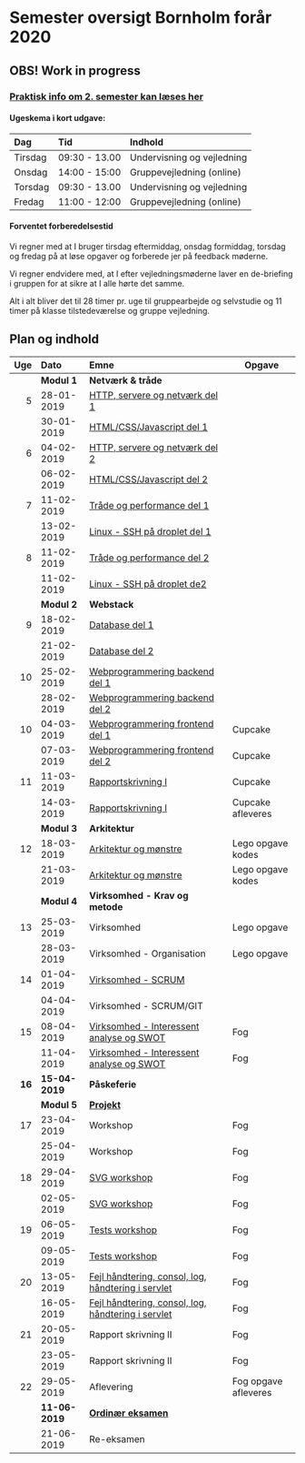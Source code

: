 # Semester oversigt Bornholm forår 2020
## OBS! Work in progress

### [Praktisk info om 2. semester kan læses her](Praktisk.md)

#### Ugeskema i kort udgave:

| Dag   | Tid          | Indhold                  |
| :---- | :----------  | :------------------------|  
|Tirsdag |09:30 - 13.00 |Undervisning og vejledning|
|Onsdag |14:00 - 15:00 | Gruppevejledning (online)|
|Torsdag |09:30 - 13.00 | Undervisning og vejledning|
|Fredag |11:00 - 12:00 | Gruppevejledning (online)|

#### Forventet forberedelsestid
Vi regner med at I bruger tirsdag eftermiddag, onsdag formiddag, torsdag og fredag på at løse opgaver og forberede jer på feedback møderne. 

Vi regner endvidere med, at I efter vejledningsmøderne laver en de-briefing i gruppen for at sikre at I alle hørte det samme. 

Alt i alt bliver det til 28 timer pr. uge til gruppearbejde og selvstudie og 11 timer på klasse tilstedeværelse og gruppe vejledning.

## Plan og indhold

|  Uge     | Dato        | Emne                                     | Opgave |
| ---:     | :---------- | :--------------------------------------- | ------- |
|          | **Modul 1** | **Netværk & tråde**                      |  |
|        5 | 28-01-2019  | [HTTP, servere og netværk del 1](Modul1/Httpserver.md) ||
|          | 30-01-2019  | [HTML/CSS/Javascript del 1](Modul1/html.md) ||
|        6 | 04-02-2019  | [HTTP, servere og netværk del 2](Modul1/Httpserver.md) ||
|          | 06-02-2019  | [HTML/CSS/Javascript del 2](Modul1/html.md) ||
|        7 | 11-02-2019  | [Tråde og performance del 1](Modul1/Threads.md)     ||
|          | 13-02-2019| [Linux - SSH på droplet del 1](Modul2/Week1-Deployment) ||
|        8 | 11-02-2019  | [Tråde og performance del 2](Modul1/Threads.md)     ||
|          | 11-02-2019| [Linux - SSH på droplet de2](Modul2/Week1-Deployment) ||
|          | **Modul 2** | **Webstack**                             ||
|        9 | 18-02-2019| [Database del 1](Modul2/Week2-Database/) ||
|          | 21-02-2019| [Database del 2](Modul2/Week2-Database/)  ||
|        10 | 25-02-2019 | [Webprogrammering backend del 1](Modul2/Week3-Backend/)  |  |
|          | 28-02-2019 |  [Webprogrammering backend del 2](Modul2/Week3-Backend/) |  |
|       10 | 04-03-2019| [Webprogrammering frontend del 1](Modul2/Week4-Frontend) | Cupcake|
|          | 07-03-2019| [Webprogrammering frontend del 2](Modul2/Week4-Frontend) |Cupcake|
|       11 | 11-03-2019| [Rapportskrivning I](Modul2/Week5-Report/) | Cupcake |
|          | 14-03-2019| [Rapportskrivning I](Modul2/Week5-Report/) |Cupcake afleveres|
|          | **Modul 3** | **Arkitektur**     ||
|		  12| 18-03-2019| [Arkitektur og mønstre](Modul3/) | Lego opgave kodes|
|		    | 21-03-2019| [Arkitektur og mønstre](Modul3/) | Lego opgave kodes|
|          | **Modul 4** | **Virksomhed - Krav og metode**          ||
|       13 | 25-03-2019| Virksomhed |Lego opgave | 
|          | 28-03-2019   | Virksomhed - Organisation          | Lego opgave|
|       14 | 01-04-2019   | [Virksomhed - SCRUM](Modul4/Week2-SCRUM) ||
|          | 04-04-2019   | Virksomhed - SCRUM/GIT ||
|       15 | 08-04-2019 | [Virksomhed - Interessent analyse og SWOT](Modul4/Week3-Business2) |Fog|
|          | 11-04-2019  | [Virksomhed - Interessent analyse og SWOT](Modul4/Week3-Business2) |Fog|
|   **16** | **15-04-2019**  | **Påskeferie** ||
|          | **Modul 5** | [**Projekt**](Modul5/projekt/ProjektOpgave2019f.md)   ||
|       17 | 23-04-2019  | Workshop |Fog|
|          | 25-04-2019  | Workshop |Fog|
|       18 | 29-04-2019     | [SVG workshop](Modul5/Week2-SVG/TegningSVG.md)|Fog|
|          | 02-05-2019       | [SVG workshop](Modul5/Week2-SVG/TegningSVG.md)|Fog|
|       19 | 06-05-2019  | [Tests workshop](Modul5/Week3-Test) |Fog|
|          | 09-05-2019  | [Tests workshop](Modul5/Week3-Test)  |Fog|
|       20 | 13-05-2019  | [Fejl håndtering, consol, log, håndtering i servlet](Modul5/Week4-Errorhandling/errorhandling.md) |Fog|
|          | 16-05-2019  | [Fejl håndtering, consol, log, håndtering i servlet](Modul5/Week4-Errorhandling/errorhandling.md) |Fog|
|       21 | 20-05-2019  | Rapport skrivning II    |Fog|
|          | 23-05-2019  | Rapport skrivning II                  |Fog|
|       22 | 29-05-2019  | Aflevering                               |Fog opgave afleveres|
|          | **11-06-2019** | [**Ordinær eksamen**](Exam/) |    |
|          | 21-06-2019  | Re-eksamen                                 ||

